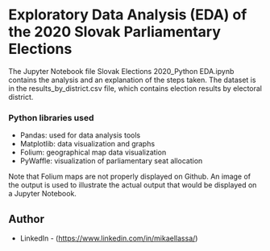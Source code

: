 # Exploratory Data Analysis (EDA) of the 2020 Slovak Parliamentary Elections

The Jupyter Notebook file Slovak Elections 2020_Python EDA.ipynb contains the analysis and an explanation of the steps taken. The dataset is in the results_by_district.csv file, which contains election results by electoral district. 

### Python libraries used

- Pandas: used for data analysis tools
- Matplotlib: data visualization and graphs
- Folium: geographical map data visualization
- PyWaffle: visualization of parliamentary seat allocation

Note that Folium maps are not properly displayed on Github. An image of the output is used to illustrate the actual output that would be displayed on a Jupyter Notebook. 


## Author

- LinkedIn - (https://www.linkedin.com/in/mikaellassa/)


